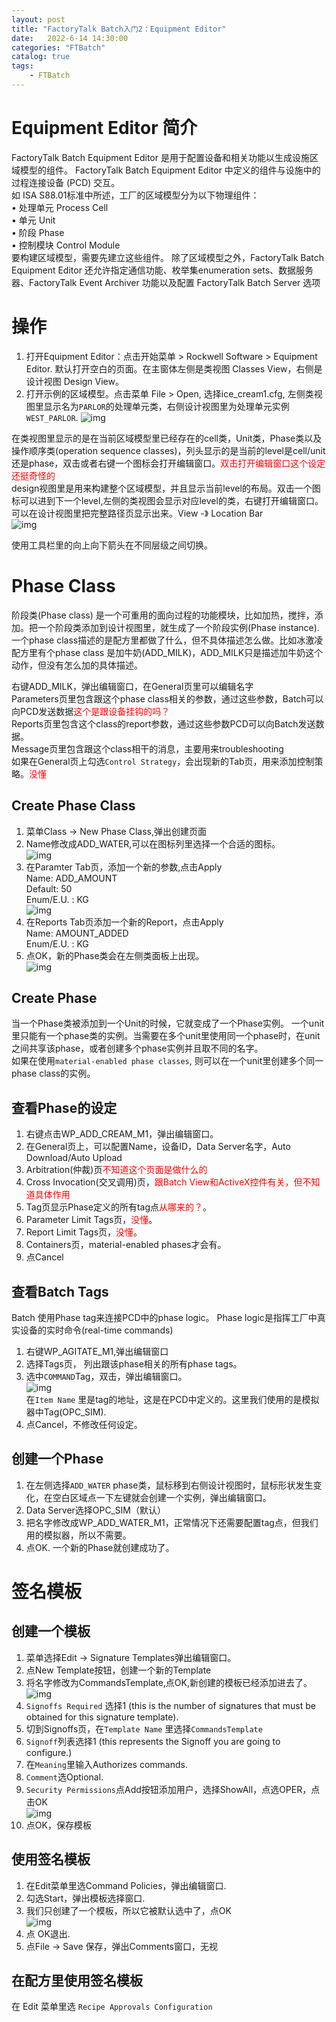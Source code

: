 ```yaml
---                
layout: post            
title: "FactoryTalk Batch入门2：Equipment Editor"                
date:   2022-6-14 14:30:00                 
categories: "FTBatch"                
catalog: true                
tags:                 
    - FTBatch                
---      
```


# Equipment Editor 简介
FactoryTalk Batch Equipment Editor 是用于配置设备和相关功能以生成设施区域模型的组件。 FactoryTalk Batch Equipment Editor 中定义的组件与设施中的过程连接设备 (PCD) 交互。  
如 ISA S88.01标准中所述，工厂的区域模型分为以下物理组件：  
• 处理单元 Process Cell  
• 单元 Unit  
• 阶段 Phase  
• 控制模块 Control Module  
要构建区域模型，需要先建立这些组件。 除了区域模型之外，FactoryTalk Batch Equipment Editor 还允许指定通信功能、枚举集enumeration sets、数据服务器、FactoryTalk Event Archiver 功能以及配置 FactoryTalk Batch Server 选项  

# 操作
1. 打开Equipment Editor：点击开始菜单 > Rockwell Software > Equipment Editor. 默认打开空白的页面。在主窗体左侧是类视图 Classes View，右侧是设计视图 Design View。  
2. 打开示例的区域模型。点击菜单 File > Open, 选择ice_cream1.cfg, 左侧类视图里显示名为`PARLOR`的处理单元类，右侧设计视图里为处理单元实例`WEST_PARLOR`.
![img](https://github.com/kerwenzhang/kerwenzhang.github.io/blob/master/_posts/image/Batch/equip1.png?raw=true)

在类视图里显示的是在当前区域模型里已经存在的cell类，Unit类，Phase类以及操作顺序类(operation sequence classes)，列头显示的是当前的level是cell/unit还是phase，双击或者右键一个图标会打开编辑窗口。<font color="red">双击打开编辑窗口这个设定还挺奇怪的</font>    
design视图里是用来构建整个区域模型，并且显示当前level的布局。双击一个图标可以进到下一个level,左侧的类视图会显示对应level的类，右键打开编辑窗口。  
可以在设计视图里把完整路径页显示出来。View -》 Location Bar  
![img](https://github.com/kerwenzhang/kerwenzhang.github.io/blob/master/_posts/image/Batch/equip2.png?raw=true)  

使用工具栏里的向上向下箭头在不同层级之间切换。  

# Phase Class
阶段类(Phase class) 是一个可重用的面向过程的功能模块，比如加热，搅拌，添加。把一个阶段类添加到设计视图里，就生成了一个阶段实例(Phase instance).  
一个phase class描述的是配方里都做了什么，但不具体描述怎么做。比如冰激凌配方里有个phase class 是加牛奶(ADD_MILK)，ADD_MILK只是描述加牛奶这个动作，但没有怎么加的具体描述。   

右键ADD_MILK，弹出编辑窗口，在General页里可以编辑名字  
Parameters页里包含跟这个phase class相关的参数，通过这些参数，Batch可以向PCD发送数据<font color="red">这个是跟设备挂钩的吗？</font>      
Reports页里包含这个class的report参数，通过这些参数PCD可以向Batch发送数据。   
Message页里包含跟这个class相干的消息，主要用来troubleshooting  
如果在General页上勾选`Control Strategy`，会出现新的Tab页，用来添加控制策略。<font color="red">没懂</font>   

## Create Phase Class
1. 菜单Class -> New Phase Class,弹出创建页面  
2. Name修改成ADD_WATER,可以在图标列里选择一个合适的图标。  
![img](https://github.com/kerwenzhang/kerwenzhang.github.io/blob/master/_posts/image/Batch/equip3.png?raw=true)  
3. 在Paramter Tab页，添加一个新的参数,点击Apply  
Name: ADD_AMOUNT  
Default:  50  
Enum/E.U. :  KG  
![img](https://github.com/kerwenzhang/kerwenzhang.github.io/blob/master/_posts/image/Batch/equip4.png?raw=true)  
4. 在Reports Tab页添加一个新的Report，点击Apply  
Name: AMOUNT_ADDED  
Enum/E.U. : KG  
5. 点OK，新的Phase类会在左侧类面板上出现。  
![img](https://github.com/kerwenzhang/kerwenzhang.github.io/blob/master/_posts/image/Batch/equip5.png?raw=true)  

## Create Phase
当一个Phase类被添加到一个Unit的时候，它就变成了一个Phase实例。 一个unit里只能有一个phase类的实例。当需要在多个unit里使用同一个phase时，在unit之间共享该phase，或者创建多个phase实例并且取不同的名字。    
如果在使用`material-enabled phase classes`, 则可以在一个unit里创建多个同一phase class的实例。  

## 查看Phase的设定  
1. 右键点击WP_ADD_CREAM_M1，弹出编辑窗口。  
2. 在General页上，可以配置Name，设备ID，Data Server名字，Auto Download/Auto Upload  
3. Arbitration(仲裁)页<font color="red">不知道这个页面是做什么的</font>  
4. Cross Invocation(交叉调用)页，<font color="red">跟Batch View和ActiveX控件有关，但不知道具体作用</font>   
5. Tag页显示Phase定义的所有tag点<font color="red">从哪来的？</font>。  
6. Parameter Limit Tags页，<font color="red">没懂</font>。  
7. Report Limit Tags页，<font color="red">没懂</font>。  
8.  Containers页，material-enabled phases才会有。   
9. 点Cancel   

## 查看Batch Tags
Batch 使用Phase tag来连接PCD中的phase logic。 Phase logic是指挥工厂中真实设备的实时命令(real-time commands)  
1. 右键WP_AGITATE_M1,弹出编辑窗口  
2. 选择Tags页， 列出跟该phase相关的所有phase tags。  
3. 选中`COMMAND`Tag，双击，弹出编辑窗口。  
![img](https://github.com/kerwenzhang/kerwenzhang.github.io/blob/master/_posts/image/Batch/equip6.png?raw=true)  
在`Item Name` 里是tag的地址，这是在PCD中定义的。这里我们使用的是模拟器中Tag(OPC_SIM).
4. 点Cancel，不修改任何设定。  

## 创建一个Phase
1. 在左侧选择`ADD_WATER` phase类，鼠标移到右侧设计视图时，鼠标形状发生变化，在空白区域点一下左键就会创建一个实例，弹出编辑窗口。  
2. Data Server选择OPC_SIM（默认）  
3. 把名字修改成WP_ADD_WATER_M1，正常情况下还需要配置tag点，但我们用的模拟器，所以不需要。  
4. 点OK. 一个新的Phase就创建成功了。  

# 签名模板
## 创建一个模板

1. 菜单选择Edit -> Signature Templates弹出编辑窗口。  
2. 点New Template按钮，创建一个新的Template  
3. 将名字修改为CommandsTemplate,点OK,新创建的模板已经添加进去了。  
![img](https://github.com/kerwenzhang/kerwenzhang.github.io/blob/master/_posts/image/Batch/equip7.png?raw=true)  
4. `Signoffs Required` 选择1 (this is the number of signatures that must be obtained for this signature template).  
5. 切到Signoffs页，在`Template Name` 里选择`CommandsTemplate`  
6. `Signoff`列表选择1 (this represents the Signoff you are going to configure.)  
7. 在`Meaning`里输入Authorizes commands.  
8. `Comment`选Optional.  
9. `Security Permissions`点Add按钮添加用户，选择ShowAll，点选OPER，点击OK  
![img](https://github.com/kerwenzhang/kerwenzhang.github.io/blob/master/_posts/image/Batch/equip8.png?raw=true)  
10. 点OK，保存模板  

## 使用签名模板
1. 在Edit菜单里选Command Policies，弹出编辑窗口.  
2. 勾选Start，弹出模板选择窗口.  
3. 我们只创建了一个模板，所以它被默认选中了，点OK  
![img](https://github.com/kerwenzhang/kerwenzhang.github.io/blob/master/_posts/image/Batch/equip9.png?raw=true)  
4. 点 OK退出.  
5. 点File -> Save 保存，弹出Comments窗口，无视     

## 在配方里使用签名模板
在 Edit 菜单里选 `Recipe Approvals Configuration` 